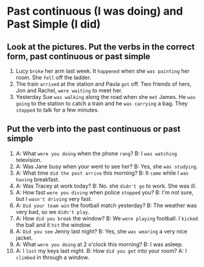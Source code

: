 # Past continuous (I was doing) and Past Simple (I did)
## Look at the pictures. Put the verbs in the correct form, past continuous or past simple
1. Lucy `broke` her arm last week. It `happened` when she `was painting` her room. She `fell` off the ladder.
2. The train `arrived` at the station and Paula `got` off. Two friends of hers, Jon and Rachel, `were waiting` to meet her.
3. Yesterday Sue `was walking` along the road when she `met` James. He `was going` to the station to catch a train and he `was carrying` a bag. They `stopped` to talk for a few minutes.
## Put the verb into the past continuous or past simple
1. A: What `were you doing` when the phone `rang`?
   B: I `was watching` television.
2. A: Was Jane busy when your went to see her?
   B: Yes, she `was studying`.
3. A: What time `did the post arrive` this morning?
   B: It `came` while I `was having` breakfast.
4. A: Was Tracey at work today?
   B: No. she `didn't go` to work. She was ill.
5. A: How fast `were you diving` when police `stopped` you?
   B: I'm not sure, but I `wasn't driving` very fast.
6. A: `Did your team win` the football match yesterday?
   B: The weather was very bad, so we `didn't play`.
7. A: How `did you break` the window?
   B: We `were playing` football. I `kicked` the ball and it `hit` the window.
8. A: `Did you see` Jenny last night?
   B: Yes, she `was wearing` a very nice jacket.
9. A: What `were you doing` at 2 o'clock this morning?
   B: I was asleep.
10. A: I `lost` my keys last night.
    B: How `did you get` into your room?
    A: I `climbed` in through a window.
